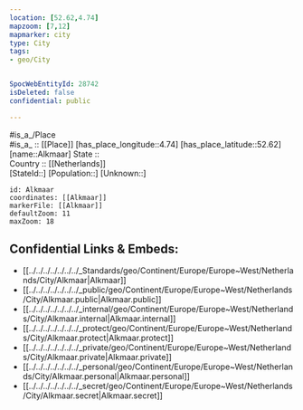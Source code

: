 ```yaml
---
location: [52.62,4.74] 
mapzoom: [7,12] 
mapmarker: city 
type: City
tags:
- geo/City


SpocWebEntityId: 28742
isDeleted: false
confidential: public

---
```

#is_a_/Place  
#is_a_ :: [[Place]] 
[has_place_longitude::4.74] 
[has_place_latitude::52.62] 
[name::Alkmaar] 
State ::  
Country :: [[Netherlands]]  
[StateId::] 
[Population::] 
[Unknown::] 


```leaflet
id: Alkmaar
coordinates: [[Alkmaar]] 
markerFile: [[Alkmaar]] 
defaultZoom: 11 
maxZoom: 18
```


## Confidential Links & Embeds: 
- [[../../../../../../../_Standards/geo/Continent/Europe/Europe~West/Netherlands/City/Alkmaar|Alkmaar]] 
- [[../../../../../../../_public/geo/Continent/Europe/Europe~West/Netherlands/City/Alkmaar.public|Alkmaar.public]] 
- [[../../../../../../../_internal/geo/Continent/Europe/Europe~West/Netherlands/City/Alkmaar.internal|Alkmaar.internal]] 
- [[../../../../../../../_protect/geo/Continent/Europe/Europe~West/Netherlands/City/Alkmaar.protect|Alkmaar.protect]] 
- [[../../../../../../../_private/geo/Continent/Europe/Europe~West/Netherlands/City/Alkmaar.private|Alkmaar.private]] 
- [[../../../../../../../_personal/geo/Continent/Europe/Europe~West/Netherlands/City/Alkmaar.personal|Alkmaar.personal]] 
- [[../../../../../../../_secret/geo/Continent/Europe/Europe~West/Netherlands/City/Alkmaar.secret|Alkmaar.secret]] 
